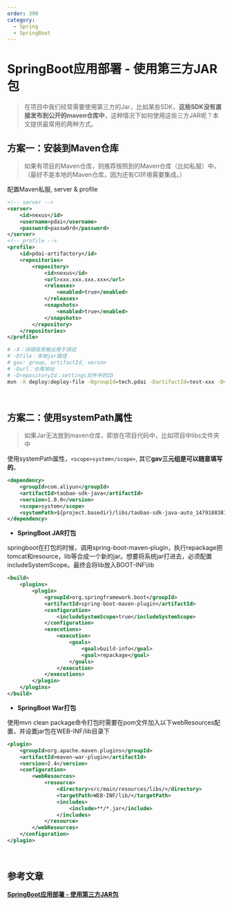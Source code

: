 ```yaml
---
order: 390
category:
  - Spring
  - SpringBoot
---
```

# SpringBoot应用部署 - 使用第三方JAR包

>在项目中我们经常需要使用第三方的Jar，比如某些SDK，**这些SDK没有直接发布到公开的maven仓库中**，这种情况下如何使用这些三方JAR呢？本文提供最常用的两种方式。

## 方案一：安装到Maven仓库

> 如果有项目的Maven仓库，则推荐按照到的Maven仓库（比如私服）中。（最好不是本地的Maven仓库，因为还有CI环境需要集成。）

配置Maven私服, server & profile

```xml
<!-- server -->
<server>
    <id>nexus</id>
    <username>pdai</username>
    <password>passw0rd</password>
</server>
<!-- profile -->
<profile>
    <id>pdai-artifactory</id>
    <repositories>
        <repository>
            <id>nexus</id>
            <url>xxx.xxx.xxx.xxx</url>
            <releases>
                <enabled>true</enabled>
            </releases>
            <snapshots>
                <enabled>true</enabled>
            </snapshots>
        </repository>
    </repositories>
</profile>
```



```bash
# -X：详细信息输出用于调试
# -Dfile：本地jar路径
# gav: group, artifactId, verson
# -Durl：仓库地址
# -DrepositoryId：settings文件中的ID
mvn -X deploy:deploy-file -DgroupId=tech.pdai -DartifactId=test-xxx -Dversion=1.1.0 -Dpackaging=jar -Dfile=/xxxx/xxx.jar -Durl=http://nexus.pdai.tech/repository/releases/ -DrepositoryId=nexus

  
```

## 方案二：使用systemPath属性

> 如果Jar无法放到maven仓库，即放在项目代码中，比如项目中libs文件夹中

使用systemPath属性，`<scope>system</scope>`, 其它**gav三元组是可以随意填写的**。

```xml
<dependency>
    <groupId>com.aliyun</groupId>
    <artifactId>taobao-sdk-java</artifactId>
    <version>1.0.0</version>
    <scope>system</scope>
    <systemPath>${project.basedir}/libs/taobao-sdk-java-auto_1479188381469-20180831.jar</systemPath>
</dependency>
```

- **SpringBoot JAR打包**

springboot在打包的时候，调用spring-boot-maven-plugin，执行repackage把tomcat和resource，lib等合成一个新的jar。想要将系统jar打进去，必须配置includeSystemScope。最终会将lib放入BOOT-INF\lib

```xml
<build>
    <plugins>
        <plugin>
            <groupId>org.springframework.boot</groupId>
            <artifactId>spring-boot-maven-plugin</artifactId>
            <configuration>
                <includeSystemScope>true</includeSystemScope>
            </configuration>
            <executions>
                <execution>
                    <goals>
                        <goal>build-info</goal>
                        <goal>repackage</goal>
                    </goals>
                </execution>
            </executions>
        </plugin>
    </plugins>
</build>
```

- **SpringBoot War打包**

使用mvn clean package命令打包时需要在pom文件加入以下webResources配置，并设置jar包在WEB-INF/lib目录下

```xml
<plugin>
    <groupId>org.apache.maven.plugins</groupId>
    <artifactId>maven-war-plugin</artifactId>
    <version>2.4</version>
    <configuration>
        <webResources>
            <resource>
                <directory>src/main/resources/libs/</directory>
                <targetPath>WEB-INF/lib/</targetPath>
                <includes>
                    <include>**/*.jar</include>
                </includes>
            </resource>
        </webResources>
    </configuration>
</plugin>

  
```

## 参考文章

[**SpringBoot应用部署 - 使用第三方JAR包**](https://pdai.tech/md/spring/springboot/springboot-x-deploy-jar-3rd.html)